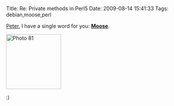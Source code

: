Title: Re: Private methods in Perl5
Date: 2009-08-14 15:41:33
Tags: debian,moose,perl

<a href="http://peter.makholm.net/2009/08/14/private-methods-in-perl5/">Peter</a>, I have a single word for you: <strong><a href="http://moose.perl.org/">Moose</a></strong>.

<img class="aligncenter size-thumbnail wp-image-936" title="Photo 81" src="http://damog.net/old/axiombox/2009/08/Photo-81-150x150.jpg" alt="Photo 81" width="150" height="150" />

:)